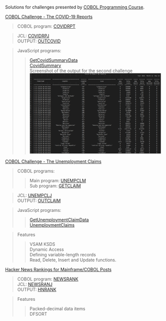 Solutions for challenges presented by [COBOL Programming Course](https://github.com/openmainframeproject/cobol-programming-course).

[COBOL Challenge - The COVID-19 Reports](https://github.com/openmainframeproject/cobol-programming-course/blob/master/COBOL%20Programming%20Course%20%232%20-%20Advanced%20Topics/COBOL%20Programming%20Course%20%232%20-%20Advanced%20Topics.md#advanced-tasks)

> COBOL program: [COVIDRPT](https://github.com/inthelamp/cobol-challenges/blob/main/src/cbl/covidrpt.cbl) <br />

> JCL: [COVIDRPJ](https://github.com/inthelamp/cobol-challenges/blob/main/src/jcl/covidrpj.jcl) <br />
> OUTPUT: [OUTCOVID](https://github.com/inthelamp/cobol-challenges/blob/main/output/OUTCOVID.txt) <br />

> JavaScript programs: <br />
>> [GetCovidSummaryData](https://github.com/inthelamp/cobol-challenges/blob/main/GetCovidSummaryData.js) <br />
>> [CovidSummary](https://github.com/inthelamp/cobol-challenges/blob/main/controllers/CovidSummary.js) <br />
> Screenshot of the output for the second challenge <br />
![alt text](https://github.com/inthelamp/cobol-challenges/blob/main/covid19-report.png?raw=true "Advanced one")


[COBOL Challenge - The Unemployment Claims](https://github.com/openmainframeproject/cobol-programming-course/blob/master/COBOL%20Programming%20Course%20%232%20-%20Advanced%20Topics/COBOL%20Programming%20Course%20%232%20-%20Advanced%20Topics.md#cobol-challenge---the-unemployment-claims) <br />

> COBOL programs:<br />
>> Main program: [UNEMPCLM](https://github.com/inthelamp/cobol-challenges/blob/main/src/cbl/unempclm.cbl) <br />
>> Sub program: [GETCLAIM](https://github.com/inthelamp/cobol-challenges/blob/main/src/cbl/getclaim.cbl) <br />

> JCL: [UNEMPCLJ](https://github.com/inthelamp/cobol-challenges/blob/main/src/jcl/unempclj.jcl) <br />
> OUTPUT: [OUTCLAIM](https://github.com/inthelamp/cobol-challenges/blob/main/output/OUTCLAIM.txt) <br />

> JavaScript programs: <br />
>> [GetUnemploymentClaimData](https://github.com/inthelamp/cobol-challenges/blob/main/GetUnemploymentClaimData.js) <br />
>> [UnemploymentClaims](https://github.com/inthelamp/cobol-challenges/blob/main/controllers/UnemploymentClaims.js) <br />

> Features <br />
>> VSAM KSDS <br />
>> Dynamic Access <br />
>> Defining variable-length records <br />
>> Read, Delete, Insert and Update functions. <br />

[Hacker News Rankings for Mainframe/COBOL Posts](https://github.com/openmainframeproject/cobol-programming-course/blob/master/COBOL%20Programming%20Course%20%232%20-%20Advanced%20Topics/COBOL%20Programming%20Course%20%232%20-%20Advanced%20Topics.md#hacker-news-rankings-for-mainframecobol-posts) <br />

> COBOL program: [NEWSRANK](https://github.com/inthelamp/cobol-challenges/blob/main/src/cbl/newsrank.cbl) <br />
> JCL: [NEWSRANJ](https://github.com/inthelamp/cobol-challenges/blob/main/src/jcl/newsranj.jcl) <br />
> OUTPUT: [HNRANK](https://github.com/inthelamp/cobol-challenges/blob/main/output/HNRANK.txt) 

> Features <br />
>> Packed-decimal data items <br /> 
>> DFSORT
